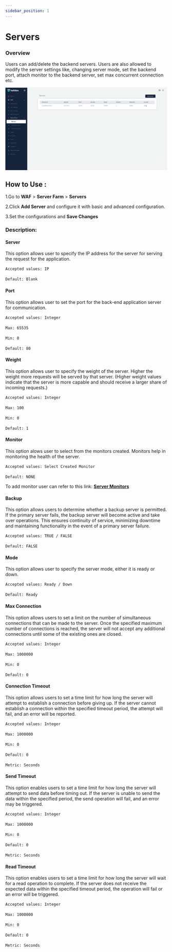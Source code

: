 ```yaml
---
sidebar_position: 1
---
```

# Servers

### Overview 

Users can add/delete the backend servers. Users are also allowed to modify the server settings like, changing server mode, set the backend port, attach monitor to the backend server, set max concurrent connection etc.


![Servers](/img/ce-waf/docs/serversettings.png)

## How to Use :

1.Go to **WAF** > **Server Farm** > **Servers**

2.Click **Add Server** and configure it with basic and advanced configuration.

3.Set the configurations and **Save Changes**

### Description:

#### **Server** 

This option allows user to specify the IP address for the server for serving the request for the application.

    Accepted values: IP 

    Default: Blank  


#### **Port** 

This option allows user to set the port for the back-end application server for communication.

    Accepted values: Integer 

    Max: 65535

    Min: 0

    Default: 80  


#### **Weight** 

This option allows user to specify the weight of the server. Higher the weight more requests will be served by that server. (Higher weight values indicate that the server is more capable and should receive a larger share of incoming requests.)

    Accepted values: Integer 

    Max: 100

    Min: 0

    Default: 1 


#### **Monitor** 

This option alows user to select from the monitors created. Monitors help in monitoring the health of the server.

    Accepted values: Select Created Monitor

    Default: NONE  

To add monitor user can refer to this link: [**Server Monitors**](/community/docs/waf/server_farm/monitors)

#### **Backup** 

This option allows users to determine whether a backup server is permitted. If the primary server fails, the backup server will become active and take over operations. This ensures continuity of service, minimizing downtime and maintaining functionality in the event of a primary server failure.

    Accepted values: TRUE / FALSE 

    Default: FALSE  


#### **Mode**
This option allows user to specify the server mode, either it is ready or down.

    Accepted values: Ready / Down 

    Default: Ready  


#### **Max Connection** 

This option allows users to set a limit on the number of simultaneous connections that can be made to the server. Once the specified maximum number of connections is reached, the server will not accept any additional connections until some of the existing ones are closed. 

    Accepted values: Integer 

    Max: 1000000

    Min: 0

    Default: 0  


#### **Connection Timeout** 

This option allows users to set a time limit for how long the server will attempt to establish a connection before giving up. If the server cannot establish a connection within the specified timeout period, the attempt will fail, and an error will be reported.

    Accepted values: Integer 

    Max: 1000000

    Min: 0

    Default: 0  

    Metric: Seconds


#### **Send Timeout** 

This option enables users to set a time limit for how long the server will attempt to send data before timing out. If the server is unable to send the data within the specified period, the send operation will fail, and an error may be triggered.

    Accepted values: Integer 
    
    Max: 1000000
    
    Min: 0

    Default: 0 

    Metric: Seconds


#### **Read Timeout**

This option enables users to set a time limit for how long the server will wait for a read operation to complete. If the server does not receive the expected data within the specified timeout period, the operation will fail or an error will be triggered.

    Accepted values: Integer 
    
    Max: 1000000
    
    Min: 0
    
    Default: 0  

    Metric: Seconds

